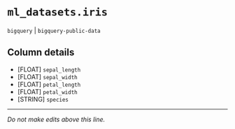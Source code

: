 # `ml_datasets.iris`
`bigquery` | `bigquery-public-data`

## Column details
* [FLOAT]     `sepal_length`
* [FLOAT]     `sepal_width`
* [FLOAT]     `petal_length`
* [FLOAT]     `petal_width`
* [STRING]    `species`

-------------------------------------------------------------------------------
*Do not make edits above this line.*

